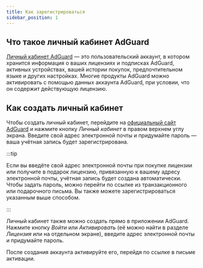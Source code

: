 ```yaml
---
title: Как зарегистрироваться
sidebar_position: 1
---
```


## Что такое личный кабинет AdGuard

[Личный кабинет AdGuard](https://my.adguard.com/) — это пользовательский аккаунт, в котором хранится информация о ваших лицензиях и подписках AdGuard, активных устройствах, вашей истории покупок, предпочтительном языке и других настройках. Многие продукты AdGuard можно активировать с помощью данных аккаунта AdGuard, при условии, что он содержит действующую лицензию.

## Как создать личный кабинет

Чтобы создать личный кабинет, перейдите на [официальный сайт AdGuard](https://adguard.com/welcome.html) и нажмите кнопку *Личный кабинет* в правом верхнем углу экрана. Введите свой адрес электронной почты и придумайте пароль — ваша учётная запись будет зарегистрирована.

:::tip

Если вы введёте свой адрес электронной почты при покупке лицензии или получите в подарок лицензию, привязанную к вашему адресу электронной почты, учётная запись будет создана автоматически. Чтобы задать пароль, можно перейти по ссылке из транзакционного или подарочного письма. Вы также можете зарегистрироваться указанным выше способом.

:::

Личный кабинет также можно создать прямо в приложении AdGuard. Нажмите кнопку *Войти* или *Активировать* (её можно найти в разделе *Лицензия* или на отдельном экране), введите адрес электронной почты и придумайте пароль.

После создания аккаунта активируйте его, перейдя по ссылке в письме активации.
